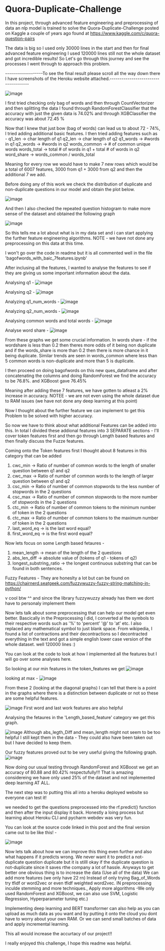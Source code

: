 # Quora-Duplicate-Challenge
In this project, through advanced feature engineering and preprocessing of data an nlp model is trained to solve the Quora-Duplicate-Challenge posted on Kaggle a couple of years ago found at https://www.kaggle.com/c/quora-question-pairs

The data is big so I used only 30000 lines in the start and then for final advanced feature engineering I used 120000 lines still not the whole dataset and got incredible results! So Let's go through this journey and see the processes I went through to approach this problem. 

-------------------To see the final result please scroll all the way down there I have screenshots of the Heroku website attached.-------------------------------------

![image](https://user-images.githubusercontent.com/54567394/170813278-421c4436-f6e6-4160-a850-8f4210eacac5.png)

I first tried checking only bag of words and then through CountVectorizer and then splitting the data I found through RandomForestClassifier that the accuracy with just the given data is 74.02% and through XGBClassifier the accuracy was about 72.45 %

Now that I knew that just bow (bag of words) can lead us to about 72 - 74%, I tried adding additional basic features. I then tried adding features such as - 
q1_len -> char length of q1
q2_len -> char length of q2
q1_words -> #words in q1
q2_words -> #words in q2
words_common -> # of common unique words
words_total -> total # of words in q1 + total # of words in q2
word_share -> words_common / words_total

Meaning for every row we would have to make 7 new rows which would be a total of 6007 features, 3000 from q1 + 3000 from q2 and then the additional 7 we add. 

Before doing any of this work we check the distribution of duplicate and non-duplicate questions in our model and obtain the plot below. 

![image](https://user-images.githubusercontent.com/54567394/170847345-c3a91b97-2026-4a5d-a472-a45930cbb7c7.png)

And then I also checked the repeated question histogram to make more sense of the dataset and obtained the following graph

![image](https://user-images.githubusercontent.com/54567394/170847379-4a48ed29-1427-4665-90ef-4ead9196e11c.png)

So this tells me a lot about what is in my data set and i can start applying the further feature engineering algorithms. NOTE - we have not done any preprocessing on this data at this time.


I won't go over the code in readme but it is all commented well in the file 'bagofwords_with_baic_7features.ipynb'


After inclusing all the features, I wanted to analyse the features to see if they are giving us some important information about the data. 

Analysing q1 - ![image](https://user-images.githubusercontent.com/54567394/170847451-6aba95fc-7703-408d-8033-f58198501aac.png)

Analysing q2 - ![image](https://user-images.githubusercontent.com/54567394/170847457-c8edec4a-9b84-4b3a-87a2-d9f2f8f5bfab.png)

Analyzing q1_num_words - ![image](https://user-images.githubusercontent.com/54567394/170847472-f83975ec-057c-43ab-9b36-33c2fc8f59eb.png)

Analyzing q2_num_words - ![image](https://user-images.githubusercontent.com/54567394/170847483-524962af-fd29-44cb-83a2-b9ab056ddda6.png)

Analysing common words and total words - ![image](https://user-images.githubusercontent.com/54567394/170847496-9e32e22a-5cfe-487d-bff5-8891571d15a8.png)

Analyse word share - ![image](https://user-images.githubusercontent.com/54567394/170847508-a435072a-e79b-4ffb-8d94-2d29f9420512.png)

From these graphs we get some crucial information. In words share - if the wordshare is less than 0.2 then theres more odds of it being non duplicate and if the words_share is more than 0.2 then there is more chance in it being duplicate. Similar trends are seen in words_common where less than 5 common words is non-duplicate and more than 5 is duplicate. 

I then proceed on doing bagofwords on this new ques_dataframe and after concatenating the columns and doing RandomForest we find the accuracy to be 76.8%. and XGBoost gave 76.45%

Meaning after adding these 7 features, we have gotten to atleast a 2% increase in accuracy. 
NOTEE - we are not even using the whole dataset due to RAM issues (we have not done any deep learning at this point)

Now I thought about the further feature we can implement to get this Problem to be solved with higher accuracy. 

So now we have to think about what additional Features can be added into this.
In total I divided these addional features into 3 SEPARATE sections - I'll cover token features first and then go through Length based features and then finally discuss the Fuzze features.

Coming onto the Token features first I thought about 8 features in this category that can be added

1. cwc_min -> Ratio of number of common words to the length of smaller question between q1 and q2
2. cwc_max ->  Ratio of number of common words to the length of larger question between q1 and q2
3. csc_min -> Ratio of number of common stopwords to the less number of stopwords in the 2 questions
4. csc_max -> Ratio of number of common stopwords to the more number of stopwords in the 2 questions
5. ctc_min -> Ratio of number of common tokens to the minimum number of token in the 2 questions
6. ctc_max -> Ratio of number of common tokens to the maximum number of token in the 2 questions
7. last_word_eq -> is the last word equal?
8. first_word_eq -> is the first word equal?

Now lets focus on some Length based fetaures - 

1. mean_length -> mean of the length of the 2 questions
2. abs_len_diff -> absolute value of (tokens of q1 - tokens of q2)
3. longest_substring_ratio -> the longest continuous substring that can be found in both sentences. 

Fuzzy Features - They are honeslty a lot but can be found on https://chairnerd.seatgeek.com/fuzzywuzzy-fuzzy-string-matching-in-python/

v cool btw ^^ and since the library fuzzywuzzy already has them we dont have to personaly implement them

Now lets talk about some preprocessing that can help our model get even better. Bascically in the Preprocessing I did, I converted al the symbols to their respective words such as '%' to 'percent' '@' to 'at' etc. I also replaced any mathematical symbol to just blank space. From wikipedia, I found a list of contractions and their decontractions so I decontracted everything in the text and got a simple english lower case version of the whole dataset. well 120000 lines :)

You can look at the code to look at how I implemented all the features but I will go over some analyses here. 

So looking at our min features in the token_features we get ![image](https://user-images.githubusercontent.com/54567394/170847959-8b8eca31-cc43-4a49-bde7-60a7e15f7ab0.png)

looking at max - ![image](https://user-images.githubusercontent.com/54567394/170847964-7d7717fd-65a6-4f99-b63f-7e88867ad5e7.png)

From these 2 (looking at the diagonal graphs) I can tell that there is a point in the graphs where there is a distinction between duplicate or not so these are some helpful features.

![image](https://user-images.githubusercontent.com/54567394/170847982-ef5369be-d75f-4a9b-975b-e1544dadf871.png)
First word and last work features are also helpful

Analysing the fetaures in the 'Length_based_feature' category we get this graph. 

![image](https://user-images.githubusercontent.com/54567394/170847995-1cb13448-f71e-4104-a15f-803fbc5e1520.png)
Although abs_legth_Diff and mean_length might not seem to be too helpful I still kept them in the data  - They could also have been taken out but I have decided to keep them.

Our fuzzy features proved out to be very useful giving the following graph. 
![image](https://user-images.githubusercontent.com/54567394/170848015-e8c05754-be85-46ee-b55a-ef0a3bd8f8a6.png)

Now doing our usual testing through RandomForest and XGBoost we get an accuracy of 80.88 and 80.42% respectufully!!! That is amazing considereing we have only used 25% of the dataset and not implemented deep learning AT ALL. 

The next step was to putting this all into a heroku deployed website so everyone can test it!

we needed to get the questions preprocessed into the rf.predict() function and then after the input display it back. Honestly a loing process but learning about Heroku CLI and pycharm webdev was very fun. 

You can look at the source code linked in this post and the final version came out to be like this! -

![image](https://user-images.githubusercontent.com/54567394/170848131-7169cdfa-e6a1-4850-abe5-0cebb252378c.png)

 Now lets talk about how we can improve this thing even further and also what happens if it predicts wrong. We never want it to predict a not-duplicate question duplicate but it is stilll okay if the duplicate question is not-duplicate since it saves rthe company a lot of hassle. Anyways to get better one obvious thing is to increase the data (Use all of the data)
 We can add more features (we only have 22 rn)
 Instead of only trying Bag_of_Words try tfidf or word2vec or even tfidf weighted word2vec. 
 IN preprocessing inculde stemming and more techniques., 
 Apply more algorithms -We only used RandomForest and XGBoost, we can also use SVM, Logistic Regression, Hyperparameter tuning etc.)
 
Implementing deep learning and BERT transformer can also help as you can upload as much data as you want and by putting it onto the cloud you dont have to worry about your own RAM.
Or we can send small batches of data and apply incremental learning.

This all would increase the accurtacy of our project!!

I really enjoyed this challenge, I hope this readme was helpful.
 
 

